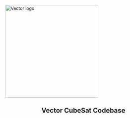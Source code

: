 <img style="width:300px" src="./logo.png" alt="Vector logo">

<h2 align="center">
    Vector CubeSat Codebase
</h2>